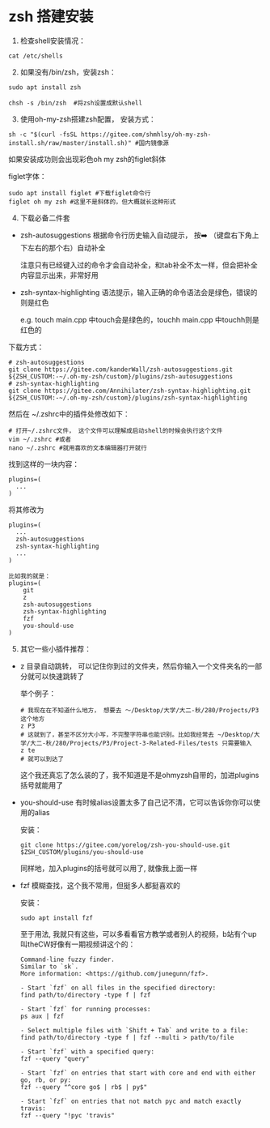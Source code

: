 # zsh 搭建安装

1. 检查shell安装情况：
```shell
cat /etc/shells
```

2. 如果没有/bin/zsh，安装zsh：
```shell
sudo apt install zsh

chsh -s /bin/zsh  #将zsh设置成默认shell
```

3. 使用oh-my-zsh搭建zsh配置， 安装方式：
```shell
sh -c "$(curl -fsSL https://gitee.com/shmhlsy/oh-my-zsh-install.sh/raw/master/install.sh)" #国内镜像源
```
  如果安装成功则会出现彩色oh my zsh的figlet斜体

  figlet字体： 
```shell
sudo apt install figlet #下载figlet命令行
figlet oh my zsh #这里不是斜体的，但大概就长这种形式
```

4. 下载必备二件套

  - zsh-autosuggestions 根据命令行历史输入自动提示， 按➡️ （键盘右下角上下左右的那个右）自动补全

    注意只有已经键入过的命令才会自动补全，和tab补全不太一样，但会把补全内容显示出来，非常好用
  - zsh-syntax-highlighting 语法提示，输入正确的命令语法会是绿色，错误的则是红色

    e.g. touch main.cpp 中touch会是绿色的，touchh main.cpp 中touchh则是红色的

  下载方式：
  ```shell
  # zsh-autosuggestions
  git clone https://gitee.com/kanderWall/zsh-autosuggestions.git ${ZSH_CUSTOM:-~/.oh-my-zsh/custom}/plugins/zsh-autosuggestions
  # zsh-syntax-highlighting
  git clone https://gitee.com/Annihilater/zsh-syntax-highlighting.git ${ZSH_CUSTOM:-~/.oh-my-zsh/custom}/plugins/zsh-syntax-highlighting
  ```

  然后在 ~/.zshrc中的插件处修改如下：
  ```shell
  # 打开~/.zshrc文件， 这个文件可以理解成启动shell的时候会执行这个文件
  vim ~/.zshrc #或者
  nano ~/.zshrc #就用喜欢的文本编辑器打开就行
  ```

  找到这样的一块内容：
  ```
  plugins=(
    ...
  )
  ```
  将其修改为
  ```
  plugins=(
    ...
    zsh-autosuggestions
    zsh-syntax-highlighting
    ...
  )

  比如我的就是：
  plugins=(
	  git
	  z
	  zsh-autosuggestions
	  zsh-syntax-highlighting
	  fzf
      you-should-use
  )
  ```

5. 其它一些小插件推荐：
  - z 目录自动跳转， 可以记住你到过的文件夹，然后你输入一个文件夹名的一部分就可以快速跳转了

    举个例子：
    ```shell
    # 我现在在不知道什么地方， 想要去 ～/Desktop/大学/大二-秋/280/Projects/P3 这个地方
    z P3
    # 这就到了，甚至不区分大小写，不完整字符串也能识别。比如我经常去 ~/Desktop/大学/大二-秋/280/Projects/P3/Project-3-Related-Files/tests 只需要输入
    z te
    # 就可以到达了
    ```

    这个我还真忘了怎么装的了，我不知道是不是ohmyzsh自带的，加进plugins括号就能用了

  - you-should-use 有时候alias设置太多了自己记不清，它可以告诉你你可以使用的alias

    安装：
    ```shell
    git clone https://gitee.com/yorelog/zsh-you-should-use.git $ZSH_CUSTOM/plugins/you-should-use
    ```

    同样地，加入plugins的括号就可以用了, 就像我上面一样

  - fzf 模糊查找，这个我不常用，但挺多人都挺喜欢的

    安装：
    ```shell
    sudo apt install fzf
    ```

    至于用法, 我就只有这些，可以多看看官方教学或者别人的视频，b站有个up叫theCW好像有一期视频讲这个的：

    ```shell
    Command-line fuzzy finder.
    Similar to `sk`.
    More information: <https://github.com/junegunn/fzf>.

    - Start `fzf` on all files in the specified directory:
    find path/to/directory -type f | fzf

    - Start `fzf` for running processes:
    ps aux | fzf

    - Select multiple files with `Shift + Tab` and write to a file:
    find path/to/directory -type f | fzf --multi > path/to/file

    - Start `fzf` with a specified query:
    fzf --query "query"

    - Start `fzf` on entries that start with core and end with either go, rb, or py:
    fzf --query "^core go$ | rb$ | py$"

    - Start `fzf` on entries that not match pyc and match exactly travis:
    fzf --query "!pyc 'travis"
    ```